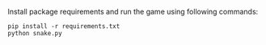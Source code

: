 Install package requirements and run the game using following commands:

```
pip install -r requirements.txt
python snake.py
```
